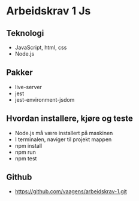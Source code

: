 # Arbeidskrav 1 Js

## Teknologi
- JavaScript, html, css
- Node.js

## Pakker
- live-server
- jest
- jest-environment-jsdom



## Hvordan installere, kjøre og teste
- Node.js må være installert på maskinen
- I terminalen, naviger til projekt mappen
- npm install
- npm run
- npm test

## Github
- https://github.com/vaagens/arbeidskrav-1.git

